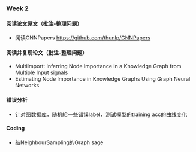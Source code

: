 ### Week 2
#### 阅读论文原文（批注-整理问题）
- 阅读GNNPapers https://github.com/thunlp/GNNPapers
#### 阅读并复现论文（批注-整理问题）
- MultiImport: Inferring Node Importance in a Knowledge Graph from Multiple Input signals
- Estimating Node Importance in Knowledge Graphs Using Graph Neural Networks
#### 错误分析
- 针对图数据库，随机給一些错误label，测试模型的training acc的曲线变化
#### Coding
- 敲NeighbourSampling的Graph sage